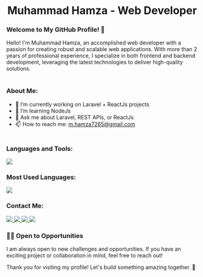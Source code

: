 <h1 align="center">Muhammad Hamza - Web Developer</h1>

### Welcome to My GitHub Profile! 🌟

Hello! I'm Muhammad Hamza, an accomplished web developer with a passion for creating robust and scalable web applications. With more than 2 years of professional experience, 
I specialize in both frontend and backend development, leveraging the latest technologies to deliver high-quality solutions.<br/><br/>

### About Me:

- 🔭 I’m currently working on Laravel + ReactJs projects  
- 🌱 I’m learning NodeJs  
- 💬 Ask me about Laravel, REST APIs, or ReactJs  
- 📫 How to reach me: m.hamza7265@gmail.com 
<br/><br/>

### Languages and Tools:
<p align="left">
  <img src="https://skillicons.dev/icons?i=php,laravel,js,react,nodejs,mysql,tailwind,bootstrap,vscode,github,html,css,mongodb,postman,jquery" />
</p>

### Most Used Languages:

<p align="left">
  <img src="https://github-readme-stats.vercel.app/api/top-langs/?username=mhamza7265&theme=dark" />
</p>

### Contact Me:
<p align="left">
  <a href="mailto:m.hamza7265@gmail.com">
    <img src="https://img.shields.io/badge/Gmail-D14836?style=for-the-badge&logo=gmail&logoColor=white" />
  </a>
  <a href="https://linkedin.com/in/mhamza7265" target="_blank">
    <img src="https://img.shields.io/badge/LinkedIn-0077B5?style=for-the-badge&logo=linkedin&logoColor=white" />
  </a>
  <a href="https://instagram.com/mhamza7265" target="_blank">
    <img src="https://img.shields.io/badge/Instagram-E4405F?style=for-the-badge&logo=instagram&logoColor=white" />
  </a>
  <a href="https://facebook.com/mhamza7265" target="_blank">
    <img src="https://img.shields.io/badge/Facebook-1877F2?style=for-the-badge&logo=facebook&logoColor=white" />
  </a>
</p>

### 👨‍💻 Open to Opportunities

I am always open to new challenges and opportunities. If you have an exciting project or collaboration in mind, feel free to reach out!

Thank you for visiting my profile! Let's build something amazing together. 🚀

<!---
mhamza7265/mhamza7265 is a ✨ special ✨ repository because its `README.md` (this file) appears on your GitHub profile.
You can click the Preview link to take a look at your changes.
--->
